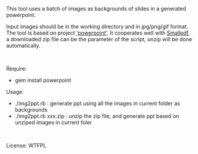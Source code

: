 This tool uses a batch of images as backgrounds of slides in a generated powerpoint.

Input images should be in the working directory and in jpg/png/gif format. The tool is based on project ['powerpoint'](https://github.com/pythonicrubyist/powerpoint). It cooperates well with [Smallpdf](https://smallpdf.com/cn/pdf-to-jpg), a downloaded zip file can be the parameter of the script, unzip will be done automatically.

<br />

Require:
 - gem install powerpoint

Usage:
 - ./img2ppt.rb : generate ppt using all the images in current folder as backgrounds
 - ./img2ppt.rb xxx.zip : unzip the zip file, and generate ppt based on unziped images in current foler

<br />

License: WTFPL


